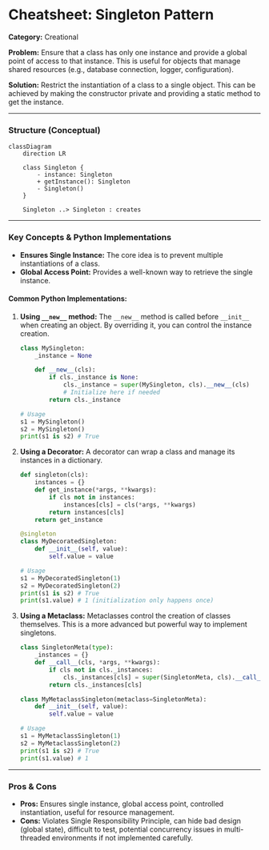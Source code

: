 
# Cheatsheet: Singleton Pattern

**Category:** Creational

**Problem:** Ensure that a class has only one instance and provide a global point of access to that instance. This is useful for objects that manage shared resources (e.g., database connection, logger, configuration).

**Solution:** Restrict the instantiation of a class to a single object. This can be achieved by making the constructor private and providing a static method to get the instance.

---

### Structure (Conceptual)

```mermaid
classDiagram
    direction LR

    class Singleton {
        - instance: Singleton
        + getInstance(): Singleton
        - Singleton()
    }

    Singleton ..> Singleton : creates
```

---

### Key Concepts & Python Implementations

-   **Ensures Single Instance:** The core idea is to prevent multiple instantiations of a class.
-   **Global Access Point:** Provides a well-known way to retrieve the single instance.

#### Common Python Implementations:

1.  **Using `__new__` method:**
    The `__new__` method is called before `__init__` when creating an object. By overriding it, you can control the instance creation.

    ```python
    class MySingleton:
        _instance = None

        def __new__(cls):
            if cls._instance is None:
                cls._instance = super(MySingleton, cls).__new__(cls)
                # Initialize here if needed
            return cls._instance

    # Usage
    s1 = MySingleton()
    s2 = MySingleton()
    print(s1 is s2) # True
    ```

2.  **Using a Decorator:**
    A decorator can wrap a class and manage its instances in a dictionary.

    ```python
    def singleton(cls):
        instances = {}
        def get_instance(*args, **kwargs):
            if cls not in instances:
                instances[cls] = cls(*args, **kwargs)
            return instances[cls]
        return get_instance

    @singleton
    class MyDecoratedSingleton:
        def __init__(self, value):
            self.value = value

    # Usage
    s1 = MyDecoratedSingleton(1)
    s2 = MyDecoratedSingleton(2)
    print(s1 is s2) # True
    print(s1.value) # 1 (initialization only happens once)
    ```

3.  **Using a Metaclass:**
    Metaclasses control the creation of classes themselves. This is a more advanced but powerful way to implement singletons.

    ```python
    class SingletonMeta(type):
        _instances = {}
        def __call__(cls, *args, **kwargs):
            if cls not in cls._instances:
                cls._instances[cls] = super(SingletonMeta, cls).__call__(*args, **kwargs)
            return cls._instances[cls]

    class MyMetaclassSingleton(metaclass=SingletonMeta):
        def __init__(self, value):
            self.value = value

    # Usage
    s1 = MyMetaclassSingleton(1)
    s2 = MyMetaclassSingleton(2)
    print(s1 is s2) # True
    print(s1.value) # 1
    ```

---

### Pros & Cons

-   **Pros:** Ensures single instance, global access point, controlled instantiation, useful for resource management.
-   **Cons:** Violates Single Responsibility Principle, can hide bad design (global state), difficult to test, potential concurrency issues in multi-threaded environments if not implemented carefully.
